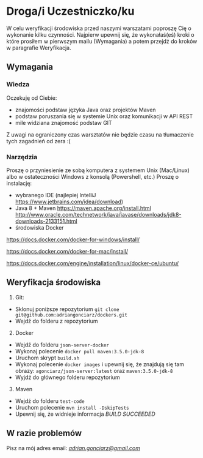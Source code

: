 # Droga/i Uczestniczko/ku
W celu weryfikacji środowiska przed naszymi warszatami poproszę Cię o wykonanie kilku czynności. Najpierw upewnij się, że wykonałaś(eś) kroki o które prosiłem w pierwszym mailu (Wymagania) a potem przejdź do kroków w paragrafie Weryfikacja.

## Wymagania
### Wiedza
Oczekuję od Ciebie:
- znajomości podstaw języka Java oraz projektów Maven
- podstaw poruszania się w systemie Unix oraz komunikacji w API REST
- mile widziana znajomość podstaw GIT

Z uwagi na ograniczony czas warsztatów nie będzie czasu na tłumaczenie tych zagadnień od zera :(

### Narzędzia
Proszę o przyniesienie ze sobą komputera z systemem Unix (Mac/Linux) albo w ostateczności Windows z konsolą (Powershell, etc.)
Proszę o instalację:
- wybranego IDE (najlepiej IntelliJ https://www.jetbrains.com/idea/download)
- Java 8 + Maven
https://maven.apache.org/install.html
http://www.oracle.com/technetwork/java/javase/downloads/jdk8-downloads-2133151.html
- środowiska Docker

https://docs.docker.com/docker-for-windows/install/

https://docs.docker.com/docker-for-mac/install/

https://docs.docker.com/engine/installation/linux/docker-ce/ubuntu/

## Weryfikacja środowiska
1. Git:
- Sklonuj poniższe repozytorium `git clone git@github.com:adriangonciarz/dockers.git`
- Wejdź do folderu z repozytorium
2. Docker
- Wejdź do folderu `json-server-docker`
- Wykonaj polecenie `docker pull maven:3.5.0-jdk-8`
- Uruchom skrypt `build.sh`
- Wykonaj polecenie `docker images` i upewnij się, że znajdują się tam obrazy: `agonciarz/json-server:latest` oraz `maven:3.5.0-jdk-8`
- Wyjdź do głównego folderu repozytorium
3. Maven
- Wejdź do folderu `test-code`
- Uruchom polecenie `mvn install -DskipTests`
- Upewnij się, że widnieje informacja *BUILD SUCCEEDED*

## W razie problemów
Pisz na mój adres email: *adrian.gonciarz@gmail.com* 
